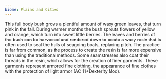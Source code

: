 ```yaml
---
biome: Plains and Cities
---
```

This full body bush grows a plentiful amount of waxy green leaves, that turn pink in the fall. During warmer months the bush sprouts flowers of yellow and orange, which turn into sweet little berries. The leaves and berries of the bush can be harvested and rendered down to create a waxy resin that is often used to seal the hulls of seagoing boats, replacing pitch. The practice is far from common, as the process to create the resin is far more expensive than using the traditional methods. Some seamstresses also coat their threads in the resin, which allows for the creation of finer garments. These garments represent armored fine clothing, the appearance of fine clothes with the protection of light armor (AC 11+Dexterity Mod). 

